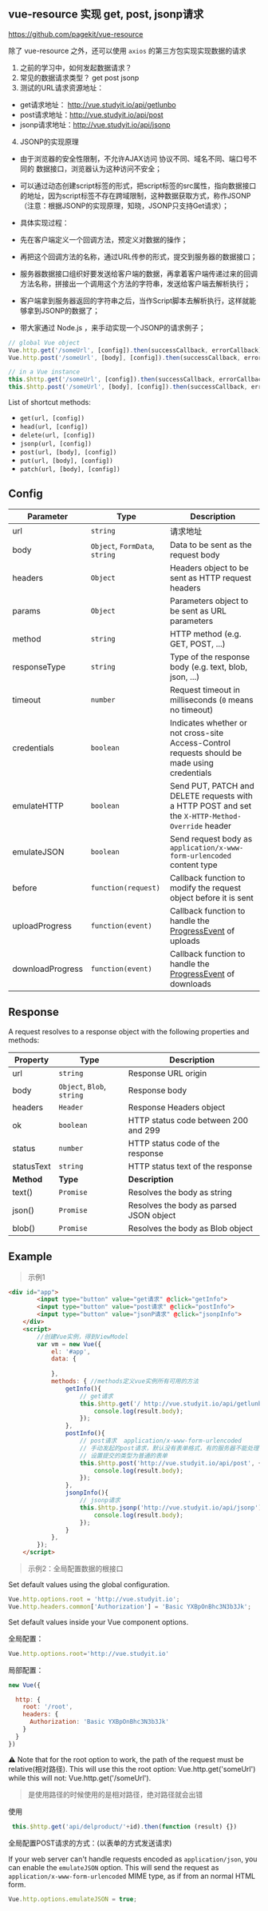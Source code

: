 ## vue-resource 实现 get, post, jsonp请求

https://github.com/pagekit/vue-resource

除了 vue-resource 之外，还可以使用 `axios` 的第三方包实现实现数据的请求

1. 之前的学习中，如何发起数据请求？
2. 常见的数据请求类型？  get  post jsonp
3. 测试的URL请求资源地址：

- get请求地址： http://vue.studyit.io/api/getlunbo
- post请求地址：http://vue.studyit.io/api/post
- jsonp请求地址：http://vue.studyit.io/api/jsonp

4. JSONP的实现原理

- 由于浏览器的安全性限制，不允许AJAX访问 协议不同、域名不同、端口号不同的 数据接口，浏览器认为这种访问不安全；
- 可以通过动态创建script标签的形式，把script标签的src属性，指向数据接口的地址，因为script标签不存在跨域限制，这种数据获取方式，称作JSONP（注意：根据JSONP的实现原理，知晓，JSONP只支持Get请求）；
- 具体实现过程：

- 先在客户端定义一个回调方法，预定义对数据的操作；
- 再把这个回调方法的名称，通过URL传参的形式，提交到服务器的数据接口；
- 服务器数据接口组织好要发送给客户端的数据，再拿着客户端传递过来的回调方法名称，拼接出一个调用这个方法的字符串，发送给客户端去解析执行；
- 客户端拿到服务器返回的字符串之后，当作Script脚本去解析执行，这样就能够拿到JSONP的数据了；

- 带大家通过 Node.js ，来手动实现一个JSONP的请求例子；

```js
// global Vue object
Vue.http.get('/someUrl', [config]).then(successCallback, errorCallback);
Vue.http.post('/someUrl', [body], [config]).then(successCallback, errorCallback);

// in a Vue instance
this.$http.get('/someUrl', [config]).then(successCallback, errorCallback);
this.$http.post('/someUrl', [body], [config]).then(successCallback, errorCallback);
```

List of shortcut methods:

- `get(url, [config])`
- `head(url, [config])`
- `delete(url, [config])`
- `jsonp(url, [config])`
- `post(url, [body], [config])`
- `put(url, [body], [config])`
- `patch(url, [body], [config])`

## Config

| Parameter        | Type                           | Description                                                  |
| ---------------- | ------------------------------ | ------------------------------------------------------------ |
| url              | `string`                       | 请求地址                                                     |
| body             | `Object`, `FormData`, `string` | Data to be sent as the request body                          |
| headers          | `Object`                       | Headers object to be sent as HTTP request headers            |
| params           | `Object`                       | Parameters object to be sent as URL parameters               |
| method           | `string`                       | HTTP method (e.g. GET, POST, ...)                            |
| responseType     | `string`                       | Type of the response body (e.g. text, blob, json, ...)       |
| timeout          | `number`                       | Request timeout in milliseconds (`0` means no timeout)       |
| credentials      | `boolean`                      | Indicates whether or not cross-site Access-Control requests should be made using credentials |
| emulateHTTP      | `boolean`                      | Send PUT, PATCH and DELETE requests with a HTTP POST and set the `X-HTTP-Method-Override` header |
| emulateJSON      | `boolean`                      | Send request body as `application/x-www-form-urlencoded` content type |
| before           | `function(request)`            | Callback function to modify the request object before it is sent |
| uploadProgress   | `function(event)`              | Callback function to handle the [ProgressEvent](https://developer.mozilla.org/en-US/docs/Web/API/ProgressEvent) of uploads |
| downloadProgress | `function(event)`              | Callback function to handle the [ProgressEvent](https://developer.mozilla.org/en-US/docs/Web/API/ProgressEvent) of downloads |

## Response

A request resolves to a response object with the following properties and methods:

| Property   | Type                       | Description                             |
| ---------- | -------------------------- | --------------------------------------- |
| url        | `string`                   | Response URL origin                     |
| body       | `Object`, `Blob`, `string` | Response body                           |
| headers    | `Header`                   | Response Headers object                 |
| ok         | `boolean`                  | HTTP status code between 200 and 299    |
| status     | `number`                   | HTTP status code of the response        |
| statusText | `string`                   | HTTP status text of the response        |
| **Method** | **Type**                   | **Description**                         |
| text()     | `Promise`                  | Resolves the body as string             |
| json()     | `Promise`                  | Resolves the body as parsed JSON object |
| blob()     | `Promise`                  | Resolves the body as Blob object        |

## Example

> 示例1

```html
<div id="app">
        <input type="button" value="get请求" @click="getInfo">
        <input type="button" value="post请求" @click="postInfo">
        <input type="button" value="jsonP请求" @click="jsonpInfo">
    </div>
    <script>
        //创建Vue实例，得到ViewModel
        var vm = new Vue({
            el: '#app',
            data: {
                
            },
            methods: { //methods定义vue实例所有可用的方法
                getInfo(){
                    // get请求
                    this.$http.get('/ http://vue.studyit.io/api/getlunbo').then(function (result) {
                        console.log(result.body);
                    });
                },
                postInfo(){
                    // post请求  application/x-www-form-urlencoded
                    // 手动发起的post请求，默认没有表单格式，有的服务器不能处理
                    // 设置提交的类型为普通的表单
                    this.$http.post('http://vue.studyit.io/api/post', {},{emulateJSON:true}).then(function (result) {
                        console.log(result.body);
                    });
                },
                jsonpInfo(){
                    // jsonp请求
                    this.$http.jsonp('http://vue.studyit.io/api/jsonp').then(function (result) {
                        console.log(result.body);
                    });
                }
            },
        });
    </script>
```
> 示例2：全局配置数据的根接口

Set default values using the global configuration.

```js
Vue.http.options.root = 'http://vue.studyit.io';
Vue.http.headers.common['Authorization'] = 'Basic YXBpOnBhc3N3b3Jk';
```

Set default values inside your Vue component options.

全局配置：

```js
Vue.http.options.root='http://vue.studyit.io'
```

局部配置：

```js
new Vue({

  http: {
    root: '/root',
    headers: {
      Authorization: 'Basic YXBpOnBhc3N3b3Jk'
    }
  }
})
```
:warning: Note that for the root option to work, the path of the request must be relative(相对路径). This will use this the root option: Vue.http.get('someUrl') while this will not: Vue.http.get('/someUrl').

> 是使用路径的时候使用的是相对路径，绝对路径就会出错

使用

```js
 this.$http.get('api/delproduct/'+id).then(function (result) {})
```

全局配置POST请求的方式：(以表单的方式发送请求)

If your web server can't handle requests encoded as `application/json`, you can enable the `emulateJSON` option. This will send the request as `application/x-www-form-urlencoded` MIME type, as if from an normal HTML form.

```js
Vue.http.options.emulateJSON = true;
```

